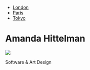 <html>
    <head>
        <title>amanda's page</title>
        <link rel="stylesheet" href="style.css" />
        <ul class="tab">
		  <li><a href="javascript:void(0)" class="tablinks" onclick="openCity(event, 'London')">London</a></li>
		  <li><a href="javascript:void(0)" class="tablinks" onclick="openCity(event, 'Paris')">Paris</a></li>
		  <li><a href="javascript:void(0)" class="tablinks" onclick="openCity(event, 'Tokyo')">Tokyo</a></li>
		</ul>
    </head>
    <body>
    	<div class = "hero">
        	<h1>Amanda Hittelman</h1>
        </div>
        <div class = "container">
		<img src="\images\emoticons\cool.png">
            <p>
              Software & Art Design
            </p>
        </div>
    </body>
</html>


